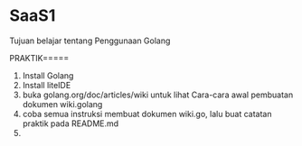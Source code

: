 # SaaS1

Tujuan
belajar tentang Penggunaan Golang

PRAKTIK=====
1. Install Golang
2. Install liteIDE
3. buka golang.org/doc/articles/wiki untuk lihat Cara-cara awal pembuatan dokumen wiki.golang
4. coba semua instruksi membuat dokumen wiki.go, lalu buat catatan praktik pada README.md
5. 